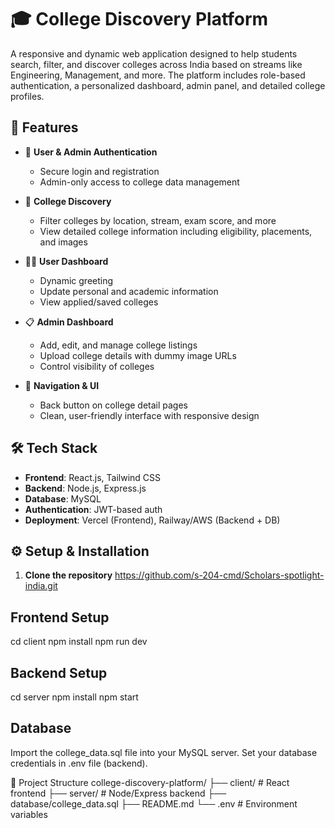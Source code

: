 # 🎓 College Discovery Platform

A responsive and dynamic web application designed to help students search, filter, and discover colleges across India based on streams like Engineering, Management, and more. The platform includes role-based authentication, a personalized dashboard, admin panel, and detailed college profiles.



## 🚀 Features

- 🔐 **User & Admin Authentication**
  - Secure login and registration
  - Admin-only access to college data management

- 🏫 **College Discovery**
  - Filter colleges by location, stream, exam score, and more
  - View detailed college information including eligibility, placements, and images

- 🧑‍💼 **User Dashboard**
  - Dynamic greeting
  - Update personal and academic information
  - View applied/saved colleges

- 📋 **Admin Dashboard**
  - Add, edit, and manage college listings
  - Upload college details with dummy image URLs
  - Control visibility of colleges

- 🔄 **Navigation & UI**
  - Back button on college detail pages
  - Clean, user-friendly interface with responsive design



## 🛠️ Tech Stack

- **Frontend**: React.js, Tailwind CSS
- **Backend**: Node.js, Express.js
- **Database**: MySQL
- **Authentication**: JWT-based auth
- **Deployment**: Vercel (Frontend), Railway/AWS (Backend + DB)



## ⚙️ Setup & Installation

1. **Clone the repository**
  https://github.com/s-204-cmd/Scholars-spotlight-india.git

## Frontend Setup
cd client
npm install
npm run dev

## Backend Setup
cd server
npm install
npm start

## Database
Import the college_data.sql file into your MySQL server.
Set your database credentials in .env file (backend).

📁 Project Structure
college-discovery-platform/
├── client/                 # React frontend
├── server/                 # Node/Express backend
├── database/college_data.sql
├── README.md
└── .env                    # Environment variables
